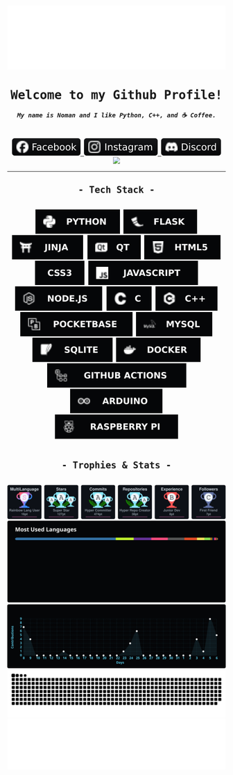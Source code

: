 <div align="center" style="text-align: center; font-family: monospace;">
  <div>
    <img src="/assets/svgfiles/header_capsule.svg" style="min-width: 100%;">
    <h1>Welcome to my Github Profile!</h1>
    <h5>My name is Noman and I like Python, C++, and ☕ Coffee.</h5>
    <br>
    <a href="https://facebook.com/user.noman">
      <img src="/assets/badges/facebook.svg">
    </a>
    <a href="https://instagram.com/namon.mess">
      <img src="/assets/badges/instagram.svg">
    </a>
    <a href="https://discord.com/users/8gudbits">
      <img src="/assets/badges/discord.svg">
    </a>
    <br>
    <a href="https://github.com/hehuapei/visitor-badge">
      <img src="https://visitor-badge.laobi.icu/badge?page_id=8gudbits.8gudbits&left_color=050608&right_color=050608&left_text=Guess%20what?%20You're%20visitor%20:">
    </a>
  </div>
  <hr>
  <div>
    <h2>- Tech Stack -</h2>
    <br>
    <img src="/assets/badges/python.svg">
    <img src="/assets/badges/flask.svg">
    <img src="/assets/badges/jinja.svg">
    <img src="/assets/badges/qt.svg">
    <img src="/assets/badges/html5.svg">
    <img src="/assets/badges/css3.svg">
    <img src="/assets/badges/javascript.svg">
    <img src="/assets/badges/node.svg">
    <img src="/assets/badges/c.svg">
    <img src="/assets/badges/c++.svg">
    <img src="/assets/badges/pocketbase.svg">
    <img src="/assets/badges/mysql.svg">
    <img src="/assets/badges/sqlite.svg">
    <img src="/assets/badges/docker.svg">
    <img src="/assets/badges/github actions.svg">
    <img src="/assets/badges/arduino.svg">
    <img src="/assets/badges/raspberry-pi.svg">
  </div>
  <br>
  <div>
    <h2>- Trophies & Stats -</h2>
    <br>
    <a href="https://github.com/8gudbits?tab=repositories">
      <img style="min-width: 100%;" src="https://raw.githubusercontent.com/8gudbits/8gudbits/output/github-trophies.svg">
    </a>
    <br>
    <a href="https://github.com/8gudbits?tab=repositories">
      <img style="min-width: 100%;" src="https://raw.githubusercontent.com/8gudbits/8gudbits/output/top-languages.svg">
    </a>
    <br>
    <a href="https://github.com/8gudbits?tab=repositories">
      <img width="700px" src="https://raw.githubusercontent.com/8gudbits/8gudbits/output/activity-graph.svg">
    </a>
    <br>
    <picture>
      <source style="min-width: 100%;" media="(prefers-color-scheme: dark)" srcset="https://raw.githubusercontent.com/8gudbits/8gudbits/output/github-snake-dark.svg">
      <source style="min-width: 100%;" media="(prefers-color-scheme: light)" srcset="https://raw.githubusercontent.com/8gudbits/8gudbits/output/github-snake.svg">
      <img style="min-width: 100%;" src="https://raw.githubusercontent.com/8gudbits/8gudbits/output/github-snake.svg">
    </picture>
  </div>
  <div>
    <img src="/assets/svgfiles/footer_capsule.svg" style="min-width: 100%;">
  </div>
</div>

